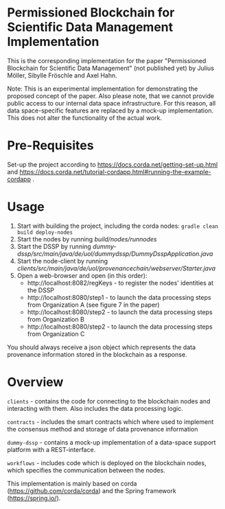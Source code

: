# Permissioned Blockchain for Scientific Data Management Implementation

This is the corresponding implementation for the paper "Permissioned Blockchain for Scientific Data Management" (not published yet) by Julius
Möller, Sibylle Fröschle and Axel Hahn.

Note: This is an experimental implementation for demonstrating the proposed concept of the paper. Also please note, that 
we cannot provide public access to our internal data space infrastructure. For this reason, all data space-specific 
features are replaced by a mock-up implementation. This does not alter the functionality of the actual work.

# Pre-Requisites

Set-up the project according to https://docs.corda.net/getting-set-up.html and https://docs.corda.net/tutorial-cordapp.html#running-the-example-cordapp .

# Usage
1. Start with building the project, including the corda nodes: ``gradle clean build deploy-nodes``
2. Start the nodes by running _build/nodes/runnodes_
3. Start the DSSP by running _dummy-dssp/src/main/java/de/uol/dummydssp/DummyDsspApplication.java_
4. Start the node-client by running _clients/src/main/java/de/uol/provenancechain/webserver/Starter.java_
5. Open a web-browser and open (in this order):
    - http://localhost:8082/regKeys - to register the nodes' identities at the DSSP
    - http://localhost:8080/step1 - to launch the data processing steps from Organization A (see figure 7 in the paper)
    - http://localhost:8080/step2 - to launch the data processing steps from Organization B
    - http://localhost:8080/step2 - to launch the data processing steps from Organization C
    
You should always receive a json object which represents the data provenance information stored in the blockchain as a response.

# Overview
``clients`` - contains the code for connecting to the blockchain nodes and interacting with them. Also includes the data processing logic.

``contracts`` - includes the smart contracts which where used to implement the consensus method and storage of data provenance information

``dummy-dssp`` - contains a mock-up implementation of a data-space support platform with a REST-interface.

``workflows`` - includes code which is deployed on the blockchain nodes, which specifies the communication between the nodes.

This implementation is mainly based on corda (https://github.com/corda/corda) and the Spring framework (https://spring.io/).
